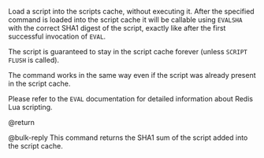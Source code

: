Load a script into the scripts cache, without executing it. After the specified
command is loaded into the script cache it will be callable using `EVALSHA` with
the correct SHA1 digest of the script, exactly like after the first successful
invocation of `EVAL`.

The script is guaranteed to stay in the script cache forever (unless `SCRIPT
FLUSH` is called).

The command works in the same way even if the script was already present in the
script cache.

Please refer to the `EVAL` documentation for detailed information about Redis
Lua scripting.

@return

@bulk-reply This command returns the SHA1 sum of the script added into the
script cache.
